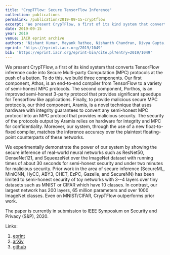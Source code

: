 ```yaml
---
title: "CrypTFlow: Secure TensorFlow Inference"
collection: publications
permalink: /publication/2019-09-15-cryptflow
excerpt: 'We present CrypTFlow, a first of its kind system that converts TensorFlow inference code into Secure Multi-party Computation (MPC) protocols at the push of a button. The system enables secure inference on real-world networks like ResNet50 over the ImageNet dataset with running time of about 30 seconds for semi-honest security and under 2 minutes for malicious security.'
date: 2019-09-15
year: 2019
venue: IACR eprint archive
authors: 'Nishant Kumar, Mayank Rathee, Nishanth Chandran, Divya Gupta, Aseem Rastogi & Rahul Sharma'
eprint: 'https://eprint.iacr.org/2019/1049'
bib: 'https://eprint.iacr.org/eprint-bin/cite.pl?entry=2019/1049'
---
```

We present CrypTFlow, a first of its kind system that converts TensorFlow inference code into Secure Multi-party Computation (MPC) protocols at the push of a button. To do this, we build three components. Our first component, Athos, is an end-to-end compiler from TensorFlow to a variety of semi-honest MPC protocols. The second component, Porthos, is an improved semi-honest 3-party protocol that provides significant speedups for Tensorflow like applications. Finally, to provide malicious secure MPC protocols, our third component, Aramis, is a novel technique that uses hardware with integrity guarantees to convert any semi-honest MPC protocol into an MPC protocol that provides malicious security. The security of the protocols output by Aramis relies on hardware for integrity and MPC for confidentiality. Moreover, our system, through the use of a new float-to-fixed compiler, matches the inference accuracy over the plaintext floating-point counterparts of these networks.

We experimentally demonstrate the power of our system by showing the secure inference of real-world neural networks such as ResNet50, DenseNet121, and SqueezeNet over the ImageNet dataset with running times of about 30 seconds for semi-honest security and under two minutes for malicious security. Prior work in the area of secure inference (SecureML, MiniONN, HyCC, ABY3, CHET, EzPC, Gazelle, and SecureNN) has been limited to semi-honest security of toy networks with 3--4 layers over tiny datasets such as MNIST or CIFAR which have 10 classes. In contrast, our largest network has 200 layers, 65 million parameters and over 1000 ImageNet classes. Even on MNIST/CIFAR, CrypTFlow outperforms prior work.

The paper is currently in submission to IEEE Symposium on Security and Privacy (S&P), 2020.

Links:
1. [eprint](https://eprint.iacr.org/2019/1049)
2. [arXiv](https://arxiv.org/abs/1909.07814)
3. [github](https://github.com/mpc-msri/EzPC)